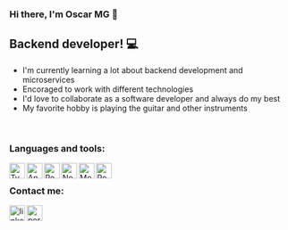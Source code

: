 ### Hi there, I'm Oscar MG 👋

## Backend developer! 💻
- I'm currently learning a lot about backend development and microservices
- Encoraged to work with different technologies
- I'd love to collaborate as a software developer and always do my best
- My favorite hobby is playing the guitar and other instruments

<br />

### Languages and tools:

[<img align="left" alt="Typescript" src="https://cdn.icon-icons.com/icons2/2415/PNG/512/typescript_plain_logo_icon_146316.png" width="28px" />][Typescript]
[<img align="left" alt="Angular" src="https://cdn.icon-icons.com/icons2/2107/PNG/512/file_type_angular_icon_130754.png" width="28px" />][Angular]
[<img align="left" alt="React" src="https://cdn.icon-icons.com/icons2/2415/PNG/512/react_original_logo_icon_146374.png" width="28px" />][React]
[<img align="left" alt="Node" src="https://cdn.icon-icons.com/icons2/2107/PNG/512/file_type_node_icon_130301.png" width="28px" />][Node]
[<img align="left" alt="Mongo DB" src="https://cdn.icon-icons.com/icons2/2107/PNG/512/file_type_mongo_icon_130383.png" width="28px" />][Mongo]
[<img align="left" alt="Postgres" src="https://www.vectorlogo.zone/logos/postgresql/postgresql-icon.svg" width="28px" />][Postgres]

[portfolio]: https://omg-portafolio.netlify.app/
[linkedin]: https://www.linkedin.com/in/oscar-galindo/
[Typescript]: https://www.typescriptlang.org/
[Angular]: https://angular.dev/
[React]: https://react.dev/
[Node]: https://nodejs.org/en
[Mongo]: https://www.mongodb.com/
[Postgres]: https://www.postgresql.org/

<br />

### Contact me:

[<img align="left" alt="linkedin" src="https://cdn.icon-icons.com/icons2/2037/PNG/512/in_linked_linkedin_media_social_icon_124259.png" width="28px" />][linkedin]
[<img align="left" alt="portfolio" src="https://www.svgrepo.com/show/241842/suitcase-portfolio.svg" width="28px" />][portfolio]

